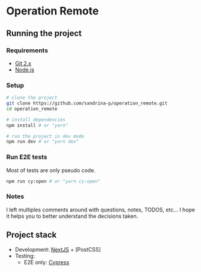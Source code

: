 # Operation Remote

## Running the project

### Requirements

- [Git 2.x](https://git-scm.com/)
- [Node.js](https://nodejs.org/en/)

### Setup

```bash
# clone the project
git clone https://github.com/sandrina-p/operation_remote.git
cd operation_remote

# install dependencies
npm install # or "yarn"

# run the project in dev mode
npm run dev # or "yarn dev"
```

### Run E2E tests

Most of tests are only pseudo code.

```bash
npm run cy:open # or "yarn cy:open"
```

### Notes

I left multiples comments around with questions, notes, TODOS, etc... I hope it helps you to better understand the decisions taken.

## Project stack

- Development: [NextJS](https://nextjs.org/) + [PostCSS]
- Testing:
  - E2E only: [Cypress](https://www.cypress.io/)
